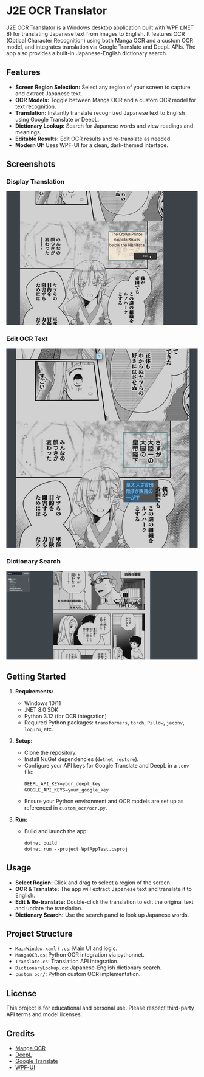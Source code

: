 # J2E OCR Translator

J2E OCR Translator is a Windows desktop application built with WPF (.NET 8) for translating Japanese text from images to English. It features OCR (Optical Character Recognition) using both Manga OCR and a custom OCR model, and integrates translation via Google Translate and DeepL APIs. The app also provides a built-in Japanese-English dictionary search.

## Features

- **Screen Region Selection:** Select any region of your screen to capture and extract Japanese text.
- **OCR Models:** Toggle between Manga OCR and a custom OCR model for text recognition.
- **Translation:** Instantly translate recognized Japanese text to English using Google Translate or DeepL.
- **Dictionary Lookup:** Search for Japanese words and view readings and meanings.
- **Editable Results:** Edit OCR results and re-translate as needed.
- **Modern UI:** Uses WPF-UI for a clean, dark-themed interface.

## Screenshots

### Display Translation

![Display Translation](asset/translate.png)

### Edit OCR Text

![Edit OCR Text](asset/edit.png)

### Dictionary Search

![Dictionary Search](asset/search.png)

## Getting Started

1. **Requirements:**
   - Windows 10/11
   - .NET 8.0 SDK
   - Python 3.12 (for OCR integration)
   - Required Python packages: `transformers`, `torch`, `Pillow`, `jaconv`, `loguru`, etc.

2. **Setup:**
   - Clone the repository.
   - Install NuGet dependencies (`dotnet restore`).
   - Configure your API keys for Google Translate and DeepL in a `.env` file:
     ```
     DEEPL_API_KEY=your_deepl_key
     GOOGLE_API_KEYS=your_google_key
     ```
   - Ensure your Python environment and OCR models are set up as referenced in `custom_ocr/ocr.py`.

3. **Run:**
   - Build and launch the app:
     ```
     dotnet build
     dotnet run --project WpfAppTest.csproj
     ```

## Usage

- **Select Region:** Click and drag to select a region of the screen.
- **OCR & Translate:** The app will extract Japanese text and translate it to English.
- **Edit & Re-translate:** Double-click the translation to edit the original text and update the translation.
- **Dictionary Search:** Use the search panel to look up Japanese words.

## Project Structure

- `MainWindow.xaml` / `.cs`: Main UI and logic.
- `MangaOCR.cs`: Python OCR integration via pythonnet.
- `Translate.cs`: Translation API integration.
- `DictionaryLookup.cs`: Japanese-English dictionary search.
- `custom_ocr/`: Python custom OCR implementation.

## License

This project is for educational and personal use. Please respect third-party API terms and model licenses.

## Credits

- [Manga OCR](https://github.com/kha-white/manga-ocr)
- [DeepL](https://www.deepl.com/)
- [Google Translate](https://cloud.google.com/translate)
- [WPF-UI](https://github.com/lepoco/wpfui)